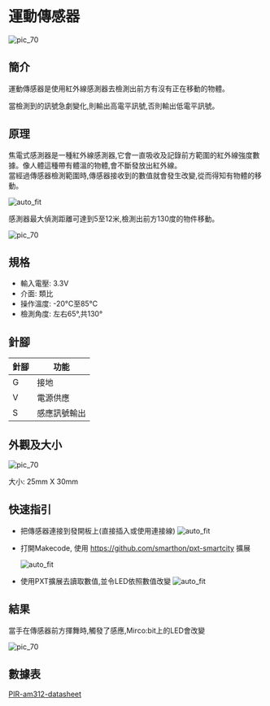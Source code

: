 # 運動傳感器

![pic_70](images/Motion_Sensor_0.jpg)
##  簡介
運動傳感器是使用紅外線感測器去檢測出前方有沒有正在移動的物體。<P>
當檢測到的訊號急劇變化,則輸出高電平訊號,否則輸出低電平訊號。
<P>

## 原理
焦電式感測器是一種紅外線感測器,它會一直吸收及記錄前方範圍的紅外線強度數據。像人體這種帶有體溫的物體,會不斷發放出紅外線。<BR>當經過傳感器檢測範圍時,傳感器接收到的數值就會發生改變,從而得知有物體的移動。<P>
![auto_fit](images/Motion_Sensor_1.png)

感測器最大偵測距離可達到5至12米,檢測出前方130度的物件移動。 <P>
![pic_70](images/Motion_Sensor_2.png)


## 規格
* 輸入電壓: 3.3V
* 介面: 類比
* 操作溫度: -20°C至85°C
* 檢測角度: 左右65°,共130°



## 針腳

|針腳|功能|
|--|--|
|G|接地|
|V|電源供應|
|S|感應訊號輸出|

## 外觀及大小
![pic_70](images/Motion_Sensor_3.png)

大小: 25mm X 30mm

## 快速指引

* 把傳感器連接到發開板上(直接插入或使用連接線)
![auto_fit](images/Motion_Sensor_4.png)<P>

* 打開Makecode, 使用 https://github.com/smarthon/pxt-smartcity 擴展 <P>
![auto_fit](images/Motion_Sensor_5.png)<P>

* 使用PXT擴展去讀取數值,並令LED依照數值改變
![auto_fit](images/Motion_Sensor_6.png)

## 結果

當手在傳感器前方揮舞時,觸發了感應,Mirco:bit上的LED會改變<P>
![pic_70](images/Motion_Sensor_7.jpg)


## 數據表

[PIR-am312-datasheet](http://www.image.micros.com.pl/_dane_techniczne_auto/cz%20am312.pdf)
